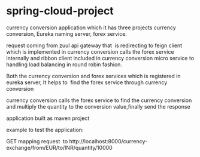 # spring-cloud-project

currency conversion application which it has three projects currency conversion, Eureka naming server, forex service. 

request coming from zuul api gateway that  is redirecting to feign client which is implemented in currency conversion  calls the forex service internally and ribbon client included in currency conversion micro service to handling load balancing in round robin fashion.

Both the currency conversion and forex services which is registered in eureka server, It helps to  find the forex service through currency conversion

currency conversion calls the forex service to find the currency conversion and multiply the quantity to the conversion value,finally send the response

application built  as maven project  

example to test the application:

GET mapping request  to http://localhost:8000/currency-exchange/from/EUR/to/INR/quantity/10000
